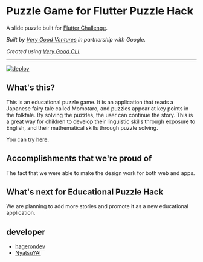 # Puzzle Game for Flutter Puzzle Hack

A slide puzzle built for [Flutter Challenge](https://flutterhack.devpost.com/).

*Built by [Very Good Ventures][very_good_ventures_link] in partnership with Google.*

*Created using [Very Good CLI][very_good_cli_link].*

---

[![deploy](https://github.com/hagerondev/slide_puzzle/actions/workflows/deploy.yaml/badge.svg)](https://github.com/hagerondev/slide_puzzle/actions/workflows/deploy.yaml)

## What's this?

This is an educational puzzle game. It is an application that reads a Japanese fairy tale called Momotaro, and puzzles appear at key points in the folktale. By solving the puzzles, the user can continue the story. This is a great way for children to develop their linguistic skills through exposure to English, and their mathematical skills through puzzle solving.

You can try [here](https://puzzle.hageron.com/).

## Accomplishments that we're proud of
The fact that we were able to make the design work for both web and apps.

## What's next for Educational Puzzle Hack
We are planning to add more stories and promote it as a new educational application.


## developer
- [hagerondev](https://github.com/hagerondev)
- [NyatsuYAI](https://github.com/NyatsuYAI)



[coverage_badge]: coverage_badge.svg
[flutter_localizations_link]: https://api.flutter.dev/flutter/flutter_localizations/flutter_localizations-library.html
[internationalization_link]: https://flutter.dev/docs/development/accessibility-and-localization/internationalization
[license_badge]: https://img.shields.io/badge/license-MIT-blue.svg
[license_link]: https://opensource.org/licenses/MIT
[very_good_analysis_badge]: https://img.shields.io/badge/style-very_good_analysis-B22C89.svg
[very_good_analysis_link]: https://pub.dev/packages/very_good_analysis
[very_good_cli_link]: https://github.com/VeryGoodOpenSource/very_good_cli
[very_good_ventures_link]: https://verygood.ventures/
[logo]: art/header.png
